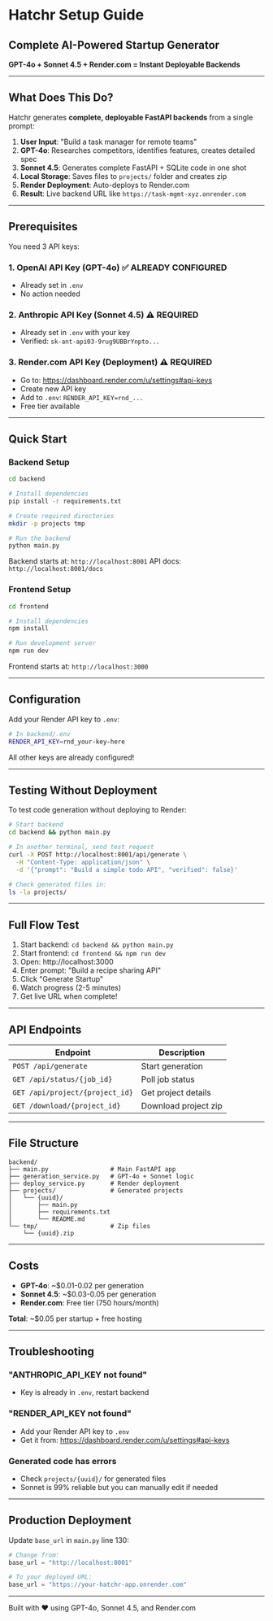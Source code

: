# Hatchr Setup Guide

## Complete AI-Powered Startup Generator
**GPT-4o + Sonnet 4.5 + Render.com = Instant Deployable Backends**

---

## What Does This Do?

Hatchr generates **complete, deployable FastAPI backends** from a single prompt:

1. **User Input**: "Build a task manager for remote teams"
2. **GPT-4o**: Researches competitors, identifies features, creates detailed spec
3. **Sonnet 4.5**: Generates complete FastAPI + SQLite code in one shot
4. **Local Storage**: Saves files to `projects/` folder and creates zip
5. **Render Deployment**: Auto-deploys to Render.com
6. **Result**: Live backend URL like `https://task-mgmt-xyz.onrender.com`

---

## Prerequisites

You need 3 API keys:

### 1. OpenAI API Key (GPT-4o) ✅ ALREADY CONFIGURED
- Already set in `.env`
- No action needed

### 2. Anthropic API Key (Sonnet 4.5) ⚠️ REQUIRED
- Already set in `.env` with your key
- Verified: `sk-ant-api03-9rug9UBBrYnpto...`

### 3. Render.com API Key (Deployment) ⚠️ REQUIRED
- Go to: https://dashboard.render.com/u/settings#api-keys
- Create new API key
- Add to `.env`: `RENDER_API_KEY=rnd_...`
- Free tier available

---

## Quick Start

### Backend Setup

```bash
cd backend

# Install dependencies
pip install -r requirements.txt

# Create required directories
mkdir -p projects tmp

# Run the backend
python main.py
```

Backend starts at: `http://localhost:8001`
API docs: `http://localhost:8001/docs`

### Frontend Setup

```bash
cd frontend

# Install dependencies
npm install

# Run development server
npm run dev
```

Frontend starts at: `http://localhost:3000`

---

## Configuration

Add your Render API key to `.env`:

```bash
# In backend/.env
RENDER_API_KEY=rnd_your-key-here
```

All other keys are already configured!

---

## Testing Without Deployment

To test code generation without deploying to Render:

```bash
# Start backend
cd backend && python main.py

# In another terminal, send test request
curl -X POST http://localhost:8001/api/generate \
  -H "Content-Type: application/json" \
  -d '{"prompt": "Build a simple todo API", "verified": false}'

# Check generated files in:
ls -la projects/
```

---

## Full Flow Test

1. Start backend: `cd backend && python main.py`
2. Start frontend: `cd frontend && npm run dev`
3. Open: http://localhost:3000
4. Enter prompt: "Build a recipe sharing API"
5. Click "Generate Startup"
6. Watch progress (2-5 minutes)
7. Get live URL when complete!

---

## API Endpoints

| Endpoint | Description |
|----------|-------------|
| `POST /api/generate` | Start generation |
| `GET /api/status/{job_id}` | Poll job status |
| `GET /api/project/{project_id}` | Get project details |
| `GET /download/{project_id}` | Download project zip |

---

## File Structure

```
backend/
├── main.py                 # Main FastAPI app
├── generation_service.py   # GPT-4o + Sonnet logic
├── deploy_service.py       # Render deployment
├── projects/               # Generated projects
│   └── {uuid}/
│       ├── main.py
│       ├── requirements.txt
│       └── README.md
└── tmp/                    # Zip files
    └── {uuid}.zip
```

---

## Costs

- **GPT-4o**: ~$0.01-0.02 per generation
- **Sonnet 4.5**: ~$0.03-0.05 per generation
- **Render.com**: Free tier (750 hours/month)

**Total**: ~$0.05 per startup + free hosting

---

## Troubleshooting

### "ANTHROPIC_API_KEY not found"
- Key is already in `.env`, restart backend

### "RENDER_API_KEY not found"
- Add your Render API key to `.env`
- Get it from: https://dashboard.render.com/u/settings#api-keys

### Generated code has errors
- Check `projects/{uuid}/` for generated files
- Sonnet is 99% reliable but you can manually edit if needed

---

## Production Deployment

Update `base_url` in `main.py` line 130:

```python
# Change from:
base_url = "http://localhost:8001"

# To your deployed URL:
base_url = "https://your-hatchr-app.onrender.com"
```

---

Built with ❤️ using GPT-4o, Sonnet 4.5, and Render.com
